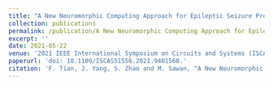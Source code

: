 ```yaml
---
title: "A New Neuromorphic Computing Approach for Epileptic Seizure Prediction"
collection: publications
permalink: /publication/A New Neuromorphic Computing Approach for Epileptic Seizure Prediction
excerpt: ''
date: 2021-05-22
venue: '2021 IEEE International Symposium on Circuits and Systems (ISCAS)'
paperurl: 'doi: 10.1109/ISCAS51556.2021.9401560.'
citation: 'F. Tian, J. Yang, S. Zhao and M. Sawan, "A New Neuromorphic Computing Approach for Epileptic Seizure Prediction," 2021 IEEE International Symposium on Circuits and Systems (ISCAS), 2021, pp. 1-5, doi: 10.1109/ISCAS51556.2021.9401560.'
---
```


